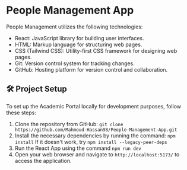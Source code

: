 # People Management App
 
People Management utilizes the following technologies:

- React: JavaScript library for building user interfaces.
- HTML: Markup language for structuring web pages.
- CSS (Tailwind CSS): Utility-first CSS framework for designing web pages.
- Git: Version control system for tracking changes.
- GitHub: Hosting platform for version control and collaboration.
  
## :hammer_and_wrench: Project Setup

To set up the Academic Portal locally for development purposes, follow these steps:

1. Clone the repository from GitHub: `git clone https://github.com/Mahmoud-Hassan98/People-Management-App.git`
2. Install the necessary dependencies by running the command: `npm install` If it doesn't work, try `npm install --legacy-peer-deps`
5. Run the React App using the command `npm run dev`
6. Open your web browser and navigate to `http://localhost:5173/` to access the application.
